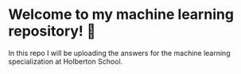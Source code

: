 # Welcome to my machine learning repository! 🤖

In this repo I will be uploading the answers for the machine learning specialization at Holberton School.
